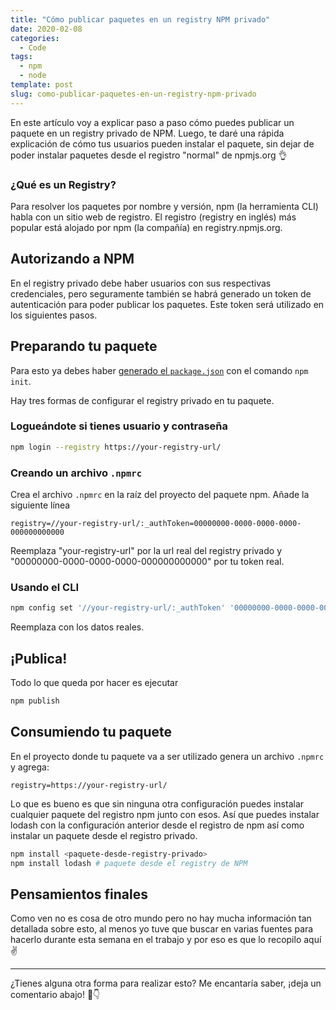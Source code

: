 ```yaml
---
title: "Cómo publicar paquetes en un registry NPM privado"
date: 2020-02-08
categories:
  - Code
tags:
  - npm
  - node
template: post
slug: como-publicar-paquetes-en-un-registry-npm-privado
---
```


En este artículo voy a explicar paso a paso cómo puedes publicar un paquete en un registry privado de NPM. Luego, te daré una rápida explicación de cómo tus usuarios pueden instalar el paquete, sin dejar de poder instalar paquetes desde el registro "normal" de npmjs.org 👌

### ¿Qué es un Registry?

Para resolver los paquetes por nombre y versión, npm (la herramienta CLI) habla con un sitio web de registro. El registro (registry en inglés) más popular está alojado por npm (la compañía) en registry.npmjs.org. 


## Autorizando a NPM

En el registry privado debe haber usuarios con sus respectivas credenciales, pero seguramente también se habrá generado un token de autenticación para poder publicar los paquetes. Este token será utilizado en los siguientes pasos.

## Preparando tu paquete

Para esto ya debes haber [generado el `package.json`](https://docs.npmjs.com/creating-a-package-json-file) con el comando `npm init`.

Hay tres formas de configurar el registry privado en tu paquete.

### Logueándote si tienes usuario y contraseña

```bash
npm login --registry https://your-registry-url/
```

### Creando un archivo `.npmrc`

Crea el archivo `.npmrc` en la raíz del proyecto del paquete npm. Añade la siguiente línea

```
registry=//your-registry-url/:_authToken=00000000-0000-0000-0000-000000000000
```

Reemplaza "your-registry-url" por la url real del registry privado y "00000000-0000-0000-0000-000000000000" por tu token real.

### Usando el CLI

```bash
npm config set '//your-registry-url/:_authToken' '00000000-0000-0000-0000-000000000000'
```

Reemplaza con los datos reales.

## ¡Publica!

Todo lo que queda por hacer es ejecutar

```bash
npm publish
```

## Consumiendo tu paquete

En el proyecto donde tu paquete va a ser utilizado genera un archivo `.npmrc` y agrega:

```
registry=https://your-registry-url/
```

Lo que es bueno es que sin ninguna otra configuración puedes instalar cualquier paquete del registro npm junto con esos. Así que puedes instalar lodash con la configuración anterior desde el registro de npm así como instalar un paquete desde el registro privado.

```bash
npm install <paquete-desde-registry-privado>
npm install lodash # paquete desde el registry de NPM
```

## Pensamientos finales

Como ven no es cosa de otro mundo pero no hay mucha información tan detallada sobre esto, al menos yo tuve que buscar en varias fuentes para hacerlo durante esta semana en el trabajo y por eso es que lo recopilo aquí ✌️

---

¿Tienes alguna otra forma para realizar esto? Me encantaría saber, ¡deja un comentario abajo! 💬👇